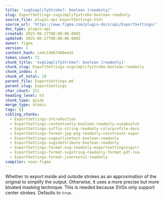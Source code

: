 ```yaml
---
title: 'svgSimplifyStroke?: boolean [readonly]'
slug: ExportSettings-svgsimplifystroke-boolean-readonly
source_file: plugin-api-ExportSettings.html
source_url: 'https://www.figma.com/plugin-docs/api/ExportSettings/'
doc_type: plugin-api
created: 2025-06-27T00:00:00.000Z
updated: 2025-06-27T00:00:00.000Z
owner: figma
version: 1
content_hash: ce4c14967480ee42
token_count: 72
chunk_title: 'svgSimplifyStroke?: boolean [readonly]'
chunk_slug: ExportSettings-svgsimplifystroke-boolean-readonly
chunk_index: 6
chunk_of_total: 10
parent_file: ExportSettings.md
parent_slug: ExportSettings
char_count: 251
heading_level: h3
chunk_type: guide
merge_type: atomic
tags: []
sibling_chunks:
  - ExportSettings-introduction
  - ExportSettings-contentsonly-boolean-readonly-useabsolut
  - ExportSettings-suffix-string-readonly-colorprofile-docu
  - ExportSettings-format-jpg-png-readonly-constraint-expor
  - ExportSettings-svgoutlinetext-boolean-readonly
  - ExportSettings-svgidattribute-boolean-readonly
  - ExportSettings-format-svg-readonly-exportsettingssvgstr
  - ExportSettings-format-svgstring-readonly-format-pdf-rea
  - ExportSettings-format-jsonrestv1-readonly
compiler: noos-figma
---
```


Whether to export inside and outside strokes as an approximation of the original to simplify the output. Otherwise, it uses a more precise but more bloated masking technique. This is needed because SVGs only support center strokes. Defaults to `true`.
